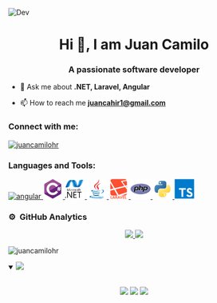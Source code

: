 
![Dev](https://github.com/JuanCamiloHR/JuanCamiloHR/assets/125661830/b0851b02-1e1d-447e-a82c-6fd3d8863633)

<h1 align="center">Hi 👋, I am Juan Camilo</h1>
<h3 align="center">A passionate software developer</h3>

- 💬 Ask me about **.NET, Laravel, Angular**

- 📫 How to reach me **juancahir1@gmail.com**

<h3 align="left">Connect with me:</h3>
<p align="left">
<a href="https://linkedin.com/in/juancamilohr" target="blank"><img align="center" src="https://raw.githubusercontent.com/rahuldkjain/github-profile-readme-generator/master/src/images/icons/Social/linked-in-alt.svg" alt="juancamilohr" height="30" width="40" /></a>
</p>

<h3 align="left">Languages and Tools:</h3>
<p align="left"> <a href="https://angular.io" target="_blank" rel="noreferrer"> <img src="https://angular.io/assets/images/logos/angular/angular.svg" alt="angular" width="40" height="40"/> </a> <a href="https://www.w3schools.com/cs/" target="_blank" rel="noreferrer"> <img src="https://raw.githubusercontent.com/devicons/devicon/master/icons/csharp/csharp-original.svg" alt="csharp" width="40" height="40"/> </a> <a href="https://dotnet.microsoft.com/" target="_blank" rel="noreferrer"> <img src="https://raw.githubusercontent.com/devicons/devicon/master/icons/dot-net/dot-net-original-wordmark.svg" alt="dotnet" width="40" height="40"/> </a> <a href="https://www.java.com" target="_blank" rel="noreferrer"> <img src="https://raw.githubusercontent.com/devicons/devicon/master/icons/java/java-original.svg" alt="java" width="40" height="40"/> </a> <a href="https://laravel.com/" target="_blank" rel="noreferrer"> <img src="https://raw.githubusercontent.com/devicons/devicon/master/icons/laravel/laravel-plain-wordmark.svg" alt="laravel" width="40" height="40"/> </a> <a href="https://www.php.net" target="_blank" rel="noreferrer"> <img src="https://raw.githubusercontent.com/devicons/devicon/master/icons/php/php-original.svg" alt="php" width="40" height="40"/> </a> <a href="https://www.python.org" target="_blank" rel="noreferrer"> <img src="https://raw.githubusercontent.com/devicons/devicon/master/icons/python/python-original.svg" alt="python" width="40" height="40"/> </a> <a href="https://www.typescriptlang.org/" target="_blank" rel="noreferrer"> <img src="https://raw.githubusercontent.com/devicons/devicon/master/icons/typescript/typescript-original.svg" alt="typescript" width="40" height="40"/> </a> </p>


### ⚙️ &nbsp;GitHub Analytics

<p align="center">
<a href="https://github.com/JuanCamiloHR">
  <img height="180em" src="https://github-readme-stats-eight-theta.vercel.app/api?username=JuanCamiloHR&show_icons=true&theme=algolia&include_all_commits=true&count_private=true"/>
  <img height="180em" src="https://github-readme-stats-eight-theta.vercel.app/api/top-langs/?username=JuanCamiloHR&layout=compact&langs_count=8&theme=algolia"/>


</a>
</p>

<p align="left"> <img src="https://komarev.com/ghpvc/?username=juancamilohr&label=Profile%20views&color=0e75b6&style=flat" alt="juancamilohr" /> </p>

<details open>
 <summary><img src="https://readme-typing-svg.herokuapp.com?font=Open+Sans&color=F77676&width=500&lines=This+is+my+GitHub+stats"> </summary>  
<br>
 
<p align = "center">
  <img src = "https://github-readme-stats.vercel.app/api?username=juancamilohr&theme=dracula&show_icons=true&count_private=true&line_height=27">
  <img src = "https://github-readme-stats.vercel.app/api/top-langs/?username=juancamilohr&theme=dracula&line_height=25&langs_count=3">
  <img src = "https://github-readme-streak-stats.herokuapp.com/?user=juancamilohr&theme=dracula&locale=es&date_format=[Y.]n.j">
</p>
</details>

